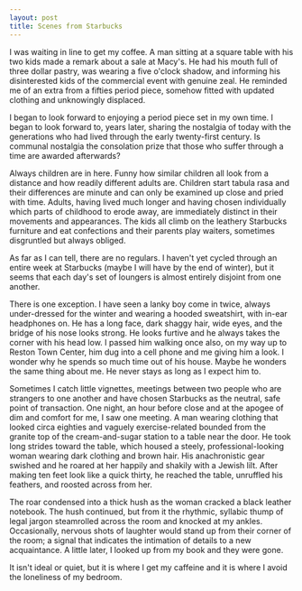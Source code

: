```yaml
---
layout: post
title: Scenes from Starbucks
---
```


I was waiting in line to get my coffee. A man sitting at a square table with
his two kids made a remark about a sale at Macy's. He had his mouth full of
three dollar pastry, was wearing a five o'clock shadow, and informing his
disinterested kids of the commercial event with genuine zeal. He reminded me of
an extra from a fifties period piece, somehow fitted with updated clothing and
unknowingly displaced.

I began to look forward to enjoying a period piece set in my own time. I began
to look forward to, years later, sharing the nostalgia of today with the
generations who had lived through the early twenty-first century. Is communal
nostalgia the consolation prize that those who suffer through a time are awarded
afterwards?

Always children are in here. Funny how similar children all look from a distance
and how readily different adults are. Children start tabula rasa and their
differences are minute and can only be examined up close and pried with time.
Adults, having lived much longer and having chosen individually which parts of
childhood to erode away, are immediately distinct in their movements and
appearances. The kids all climb on the leathery Starbucks furniture and eat
confections and their parents play waiters, sometimes disgruntled but always
obliged.

As far as I can tell, there are no regulars. I haven't yet cycled through an
entire week at Starbucks (maybe I will have by the end of winter), but it seems
that each day's set of loungers is almost entirely disjoint from one another.

There is one exception. I have seen a lanky boy come in twice, always
under-dressed for the winter and wearing a hooded sweatshirt, with in-ear
headphones on. He has a long face, dark shaggy hair, wide eyes, and the bridge
of his nose looks strong. He looks furtive and he always takes the corner with
his head low. I passed him walking once also, on my way up to Reston Town
Center, him dug into a cell phone and me giving him a look. I wonder why he
spends so much time out of his house. Maybe he wonders the same thing about me.
He never stays as long as I expect him to.

Sometimes I catch little vignettes, meetings between two people who are
strangers to one another and have chosen Starbucks as the neutral, safe point of
transaction. One night, an hour before close and at the apogee of dim and
comfort for me, I saw one meeting. A man wearing clothing that looked circa
eighties and vaguely exercise-related bounded from the granite top of the
cream-and-sugar station to a table near the door. He took long strides toward
the table, which housed a steely, professional-looking woman wearing dark
clothing and brown hair. His anachronistic gear swished and he roared at her
happily and shakily with a Jewish lilt.  After making ten feet look like a quick
thirty, he reached the table, unruffled his feathers, and roosted across from
her.

The roar condensed into a thick hush as the woman cracked a black leather
notebook. The hush continued, but from it the rhythmic, syllabic thump of legal
jargon steamrolled across the room and knocked at my ankles. Occasionally,
nervous shots of laughter would stand up from their corner of the room; a signal
that indicates the intimation of details to a new acquaintance. A little later,
I looked up from my book and they were gone.

It isn't ideal or quiet, but it is where I get my caffeine and it is where I
avoid the loneliness of my bedroom.

